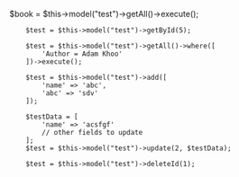 $book = $this->model("test")->getAll()->execute();


        $test = $this->model("test")->getById(5);

        $test = $this->model("test")->getAll()->where([
            'Author = Adam Khoo'
        ])->execute();
        
        $test = $this->model("test")->add([
            'name' => 'abc',
            'abc' => 'sdv'
        ]);

        $testData = [
            'name' => 'acsfgf'
            // other fields to update
        ];
        $test = $this->model("test")->update(2, $testData);

        $test = $this->model("test")->deleteId(1);